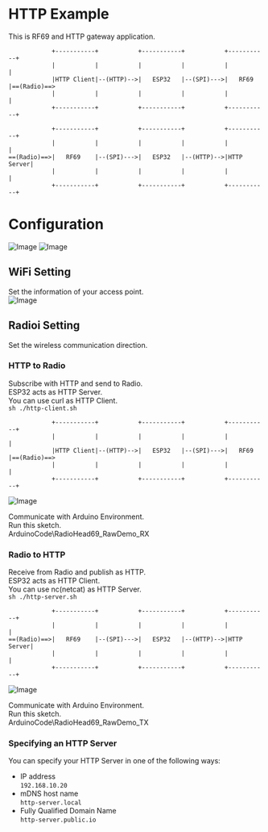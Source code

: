 # HTTP Example   
This is RF69 and HTTP gateway application.   
```
            +-----------+           +-----------+           +-----------+
            |           |           |           |           |           |
            |HTTP Client|--(HTTP)-->|   ESP32   |--(SPI)--->|   RF69    |==(Radio)==>
            |           |           |           |           |           |
            +-----------+           +-----------+           +-----------+

            +-----------+           +-----------+           +-----------+
            |           |           |           |           |           |
==(Radio)==>|   RF69    |--(SPI)--->|   ESP32   |--(HTTP)-->|HTTP Server|
            |           |           |           |           |           |
            +-----------+           +-----------+           +-----------+
```



# Configuration
![Image](https://github.com/user-attachments/assets/104c96c3-406c-474d-9978-fd470b42102e)
![Image](https://github.com/user-attachments/assets/e101c4b4-52de-495d-9091-239ddc1e6b81)

## WiFi Setting
Set the information of your access point.   
![Image](https://github.com/user-attachments/assets/14626be6-4450-4bb3-8cfb-38ed8d273ab9)

## Radioi Setting
Set the wireless communication direction.   

### HTTP to Radio
Subscribe with HTTP and send to Radio.   
ESP32 acts as HTTP Server.   
You can use curl as HTTP Client.   
```sh ./http-client.sh```

```
            +-----------+           +-----------+           +-----------+
            |           |           |           |           |           |
            |HTTP Client|--(HTTP)-->|   ESP32   |--(SPI)--->|   RF69    |==(Radio)==>
            |           |           |           |           |           |
            +-----------+           +-----------+           +-----------+
```

![Image](https://github.com/user-attachments/assets/3275e7a9-a8db-4b84-a960-3d1746e2f247)

Communicate with Arduino Environment.   
Run this sketch.   
ArduinoCode\RadioHead69_RawDemo_RX   


### Radio to HTTP
Receive from Radio and publish as HTTP.   
ESP32 acts as HTTP Client.   
You can use nc(netcat) as HTTP Server.   
```sh ./http-server.sh```

```
            +-----------+           +-----------+           +-----------+
            |           |           |           |           |           |
==(Radio)==>|   RF69    |--(SPI)--->|   ESP32   |--(HTTP)-->|HTTP Server|
            |           |           |           |           |           |
            +-----------+           +-----------+           +-----------+
```

![Image](https://github.com/user-attachments/assets/f650ae3d-09c3-48d4-9c5f-00d9795ef424)


Communicate with Arduino Environment.   
Run this sketch.   
ArduinoCode\RadioHead69_RawDemo_TX   


### Specifying an HTTP Server   
You can specify your HTTP Server in one of the following ways:   
- IP address   
 ```192.168.10.20```   
- mDNS host name   
 ```http-server.local```   
- Fully Qualified Domain Name   
 ```http-server.public.io```


